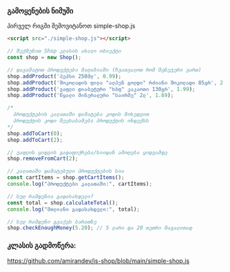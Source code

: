### გამოყენების ნიმუში

პირველ რიგში შემოვიტანოთ simple-shop.js
```html
<script src="./simple-shop.js"></script>
```
```javascript
// შექმენით Shop კლასის ახალი ობიექტი
const shop = new Shop();

// დავამატოთ პროდუქტები მაღაზიაში (ჩვათვალოთ რომ მენეჯერი ვართ)
shop.addProduct('პეპსი 250მლ', 0.99);
shop.addProduct('შოკოლადის ფილა "ალპენ გოლდი" რძიანი შოკოლადი 85გრ', 2.49);
shop.addProduct('ვაფლი დიაბეტური "ხბფ" კაკაოთი 130გრ', 1.99);
shop.addProduct('წყალი მინერალური "საირმე" 2ლ', 1.69);

/* 
  პროდუქტების კალათაში დამატება კოდის მიხედვით 
  პროდუქტის კოდი შეესაბამება პროდუქტის ინდექსს
*/
shop.addToCart(0);
shop.addToCart(2);

// ვაფლის ყიდვის გადაფიქრება/სიიდან ამოღება ყიდვამდე
shop.removeFromCart(2);

// კალათაში დამატებული პროდუქტების სია
const cartItems = shop.getCartItems();
console.log("პროდუქტები კალათაში:", cartItems);

// სულ რამდენია გადასახდელი?
const total = shop.calculateTotal();
console.log("მთლიანი გადასახდელი:", total);

// სულ რამდენი გვაქვს ბარათზე
shop.checkEnoughMoney(5.20); // 5 ლარი და 20 თეთრი მაგალითად

```

### კლასის გადმოწერა:
https://github.com/amirandev/js-shop/blob/main/simple-shop.js
